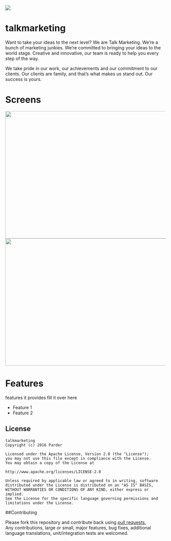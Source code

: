 <img src="https://s3.amazonaws.com/talk-public/logo.png" >

# talkmarketing 

Want to take your ideas to the next level? We are Talk Marketing. We’re a bunch of marketing junkies. We’re committed to bringing your ideas to the world stage. Creative and innovative, our team is ready to help you every step of the way.

We take pride in our work, our achievements and our commitment to our clients. Our clients are family, and that’s what makes us stand out. Our success is yours.
 
# Screens
<img src="Your ScreenShot1 URL" align="right" height="400" width="600" >
<img src="Your ScreenShot2 URL"  height="400" width="600" >

# Features 
features it provides fill it over here

<ul>
<li> Feature 1</li>
<li> Feature 2</li>
</ul>


## License

```
talkmarketing
Copyright (c) 2016 Parder

Licensed under the Apache License, Version 2.0 (the "License");
you may not use this file except in compliance with the License.
You may obtain a copy of the License at

http://www.apache.org/licenses/LICENSE-2.0

Unless required by applicable law or agreed to in writing, software
distributed under the License is distributed on an "AS IS" BASIS,
WITHOUT WARRANTIES OR CONDITIONS OF ANY KIND, either express or implied.
See the License for the specific language governing permissions and
limitations under the License.
```
##Contributing

Please fork this repository and contribute back using <a href="https://github.com/Klatalk/talkmarketing/pulls">pull requests.</a><br>
Any contributions, large or small, major features, bug fixes, additional language translations, unit/integration tests are welcomed.
